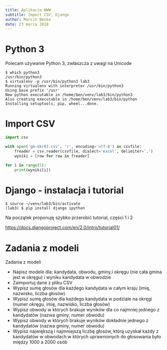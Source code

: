 ```yaml
---
title: Aplikacje WWW
subtitle: Import CSV, Django
author: Marcin Benke
date: 23 marca 2018
---
```


# Python 3

Polecam używanie Python 3, zwłaszcza z uwagi na Unicode

```
$ which python3
/usr/bin/python3
$ virtualenv -p /usr/bin/python3 lab3
Running virtualenv with interpreter /usr/bin/python3
Using base prefix '/usr'
New python executable in /home/ben/venv/lab3/bin/python3
Also creating executable in /home/ben/venv/lab3/bin/python
Installing setuptools, pip, wheel...done.
```

# Import CSV

``` python
import csv

with open('gm-okr01.csv', 'r', encoding='utf-8') as csvfile:
    freader = csv.reader(csvfile, dialect='excel', delimiter=',')
    wyniki = [row for row in freader]

for i in range(5):
    print(wyniki[i])
```

# Django - instalacja i tutorial

```
$ source ~/venv/lab3/bin/activate
(lab3) $ pip install django ipython
```

Na początek proponuję szybko przerobić tutorial, części 1 i 2

<https://docs.djangoproject.com/en/2.0/intro/tutorial01/>

# Zadania z modeli

Zadania z modeli

* Napisz modele dla: kandydata, obwodu, gminy,i okręgu (nie cała gmina jest w okręgu) i wyniku kandydata w obwodzie
* Zaimportuj dane z pliku CSV
* Wypisz sumę głosów dla każdego kandydata w całym kraju (imię, nazwisko, liczba głosów)
* Wypisz sumę głosów dla każdego kandydata w podziale na okręgi (numer okręgu, imię, nazwisko, liczba głosów)
* Wypisz obwody w których brakuje wyników dla co najmniej jednego z kandydatów (nazwa gminy, numer obwodu)
* Wypisz obwody w których brakuje wyników dokładnie jednego z kandydatów (nazwa gminy, numer obwodu)
* Wypisz największą i najmniejszą liczbę głosów, którą uzyskał każdy z kandydatów w obwodach w których uprawnionych do głosowania było między 1000 a 2000 osób